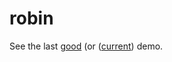 # robin

See the last [good](https://raw.githack.com/dejbug/robin/72918ae0adbaeceb54273cc7902ab578ab275edc/site/index.html) (or ([current](https://raw.githack.com/dejbug/robin/main/site/index.html)) demo.
